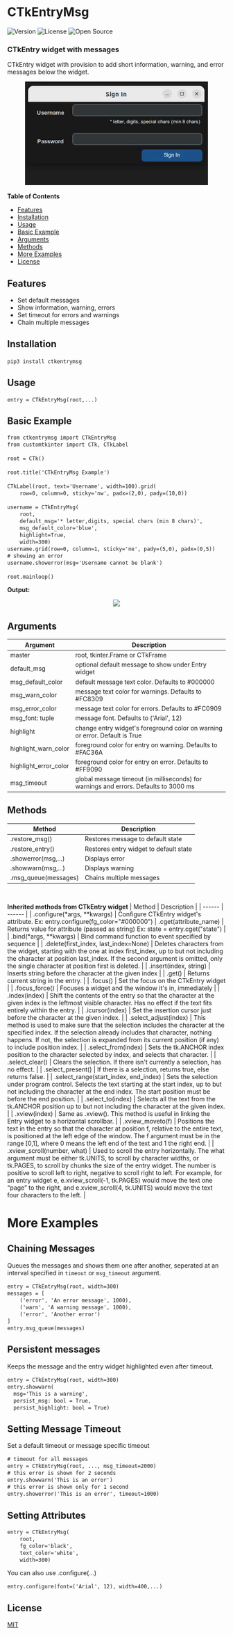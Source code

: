# CTkEntryMsg
![Version](https://img.shields.io/static/v1?label=version&message=v.0.0.5&color=blue)
![License](https://img.shields.io/static/v1?label=license&message=MIT&color=green)
![Open Source](https://img.shields.io/static/v1?label=OpenSource&message=Yes&color=brightgreen)

### CTkEntry widget with messages

CTkEntry widget with provision to add 
short information, warning, and error messages below the widget.

<p align="center">
  <picture>
    <source media="(prefers-color-scheme: dark)" srcset="./doc_images/ctkentrymsg_demo.gif">
    <img src="./doc_images/ctkentrymsg_demo.gif">
  </picture>
</p>

**Table of Contents**
- [Features](#features "Features")
- [Installation](#installation "Installation")
- [Usage](#usage "Usage")
- [Basic Example](#basic-example "Basic Example")
- [Arguments](#arguments "Arguments")
- [Methods](#methods "Methods")
- [More Examples](#more-examples "More Examples")
- [License](#license "License")

## Features
- Set default messages
- Show information, warning, errors
- Set timeout for errors and warnings
- Chain multiple messages

## Installation
```pip3 install ctkentrymsg```

## Usage
```
entry = CTkEntryMsg(root,...)
```

## Basic Example
```
from ctkentrymsg import CTkEntryMsg
from customtkinter import CTk, CTkLabel

root = CTk()

root.title('CTkEntryMsg Example')

CTkLabel(root, text='Username', width=100).grid(
    row=0, column=0, sticky='nw', padx=(2,0), pady=(10,0))

username = CTkEntryMsg(
    root, 
    default_msg='* letter,digits, special chars (min 8 chars)',
    msg_default_color='blue',
    highlight=True,
    width=300)
username.grid(row=0, column=1, sticky='ne', pady=(5,0), padx=(0,5))
# showing an error
username.showerror(msg='Username cannot be blank')

root.mainloop()
```
**Output:**

<p align="center">
  <picture>
    <source media="(prefers-color-scheme: dark)" srcset="./doc_images/basic_usage.png">
    <img src="./doc_images/basic_usage.png">
  </picture>
</p>

## Arguments
| Argument | Description |
| ------ | ------ |
| master | root, tkinter.Frame or CTkFrame |
| default_msg | optional default message to show under Entry widget |
| msg_default_color | default message text color. Defaults to #000000 |
| msg_warn_color | message text color for warnings. Defaults to #FC8309 |
| msg_error_color | message text color for errors. Defaults to #FC0909 |
| msg_font: tuple | message font. Defaults to ('Arial', 12)|
| highlight | change entry widget's foreground color on warning or error. Default is True |
| highlight_warn_color | foreground color for entry on warning. Defaults to #FAC36A |
| highlight_error_color | foreground color for entry on error. Defaults to #FF9090 |
| msg_timeout | global message timeout (in milliseconds) for warnings and errors. Defaults to 3000 ms |

## Methods
| Method | Description |
| ------ | ------ |
| .restore_msg() | Restores message to default state |
| .restore_entry() | Restores entry widget to default state |
| .showerror(msg,...) | Displays error |
| .showwarn(msg,...) | Displays warning |
| .msg_queue(messages) | Chains multiple messages |

<br/>

**Inherited methods from CTkEntry widget**
| Method | Description |
| ------ | ------ |
| .configure(*args, **kwargs) | Configure CTkEntry widget's attribute. Ex: entry.configure(fg_color="#000000")
| .cget(attribute_name) | Returns value for attribute (passed as string) Ex: state = entry.cget("state") |
| .bind(*args, **kwargs) | Bind command function to event specified by sequence |
| .delete(first_index, last_index=None) | Deletes characters from the widget, starting with the one at index first_index, up to but not including the character at position last_index. If the second argument is omitted, only the single character at position first is deleted. |
| .insert(index, string) | Inserts string before the character at the given index |
| .get() | Returns current string in the entry. |
| .focus() | Set the focus on the CTkEntry widget |
| .focus_force() | Focuses a widget and the window it's in, immediately |
| .index(index) | Shift the contents of the entry so that the character at the given index is the leftmost visible character. Has no effect if the text fits entirely within the entry. |
| .icursor(index) | Set the insertion cursor just before the character at the given index. |
| .select_adjust(index) | This method is used to make sure that the selection includes the character at the specified index. If the selection already includes that character, nothing happens. If not, the selection is expanded from its current position (if any) to include position index. |
| .select_from(index) | Sets the tk.ANCHOR index position to the character selected by index, and selects that character. |
| .select_clear() | Clears the selection. If there isn't currently a selection, has no effect. |
| .select_present() | If there is a selection, returns true, else returns false. |
| .select_range(start_index, end_index) | Sets the selection under program control. Selects the text starting at the start index, up to but not including the character at the end index. The start position must be before the end position. |
| .select_to(index) | Selects all the text from the tk.ANCHOR position up to but not including the character at the given index.  |
| .xview(index) | Same as .xview(). This method is useful in linking the Entry widget to a horizontal scrollbar. |
| .xview_moveto(f) | Positions the text in the entry so that the character at position f, relative to the entire text, is positioned at the left edge of the window. The f argument must be in the range [0,1], where 0 means the left end of the text and 1 the right end. |
| .xview_scroll(number, what) | Used to scroll the entry horizontally. The what argument must be either tk.UNITS, to scroll by character widths, or tk.PAGES, to scroll by chunks the size of the entry widget. The number is positive to scroll left to right, negative to scroll right to left. For example, for an entry widget e, e.xview_scroll(-1, tk.PAGES) would move the text one “page” to the right, and e.xview_scroll(4, tk.UNITS) would move the text four characters to the left. |

# More Examples

## Chaining Messages
Queues the messages and shows them one after another, seperated at an interval specified in
```timeout``` or ```msg_timeout``` argument.
```
entry = CTkEntryMsg(root, width=300)
messages = [
    ('error', 'An error message', 1000),
    ('warn', 'A warning message', 1000),
    ('error', 'Another error')
]
entry.msg_queue(messages)
```
## Persistent messages
Keeps the message and the entry widget highlighted even after timeout.
```
entry = CTkEntryMsg(root, width=300)
entry.showwarn(
  msg='This is a warning', 
  persist_msg: bool = True, 
  persist_highlight: bool = True)
```
## Setting Message Timeout
Set a default timeout or message specific timeout
```
# timeout for all messages
entry = CTkEntryMsg(root, ..., msg_timeout=2000)
# this error is shown for 2 seconds
entry.showwarn('This is an error')
# this error is shown only for 1 second
entry.showerror('This is an error', timeout=1000)
```
## Setting Attributes
```
entry = CTkEntryMsg(
    root, 
    fg_color='black',
    text_color='white',
    width=300)
```
You can also use .configure(...)
```
entry.configure(font=('Arial', 12), width=400,...)
```
## License
[MIT]()

